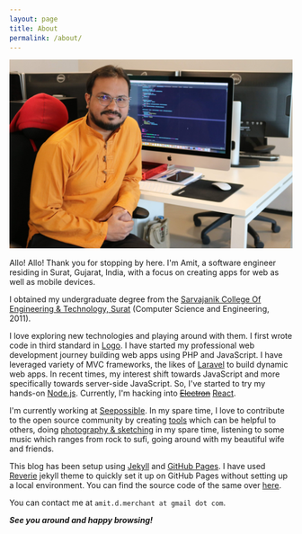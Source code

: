 ```yaml
---
layout: page
title: About
permalink: /about/
---
```


![](/images/profilesnap.JPG)

Allo! Allo! Thank you for stopping by here. I'm Amit, a software engineer residing in Surat, Gujarat, India, with a focus on creating apps for web as well as mobile devices.

I obtained my undergraduate degree from the [Sarvajanik College Of Engineering & Technology, Surat](http://scet.ac.in) (Computer Science and Engineering, 2011).

I love exploring new technologies and playing around with them. I first wrote code in third standard in [Logo](https://en.wikipedia.org/wiki/Logo_(programming_language)). I have started my professional web development journey building web apps using PHP and JavaScript. I have leveraged variety of MVC frameworks, the likes of [Laravel](http://laravel.com) to build dynamic web apps. In recent times, my interest shift towards JavaScript and more specifically towards server-side JavaScript. So, I've started to try my hands-on [Node.js](https://nodejs.org/en). Currently, I'm hacking into ~~[Electron](http://electron.atom.io)~~ [React](https://reactjs.org/).

I'm currently working at [Seepossible](http://www.seepossible.com). In my spare time, I love to contribute to the open source community by creating [tools](https://github.com/amitmerchant1990) which can be helpful to others, doing [photography & sketching](https://www.instagram.com/amit_merchant/) in my spare time, listening to some music which ranges from rock to sufi, going around with my beautiful wife and friends.

This blog has been setup using [Jekyll](http://jekyllrb.com) and [GitHub Pages](https://pages.github.com). I have used [Reverie](https://github.com/amitmerchant1990/reverie) jekyll theme to quickly set it up on GitHub Pages without setting up a local environment. You can find the source code of the same over [here](https://github.com/amitmerchant1990/amitmerchant1990.github.io).

You can contact me at `amit.d.merchant at gmail dot com`.

**_See you around and happy browsing!_**
